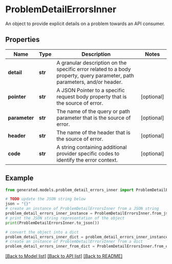 # ProblemDetailErrorsInner

An object to provide explicit details on a problem towards an API consumer.

## Properties

Name | Type | Description | Notes
------------ | ------------- | ------------- | -------------
**detail** | **str** | A granular description on the specific error related to a body property, query parameter, path parameters, and/or header. | 
**pointer** | **str** | A JSON Pointer to a specific request body property that is the source of error. | [optional] 
**parameter** | **str** | The name of the query or path parameter that is the source of error. | [optional] 
**header** | **str** | The name of the header that is the source of error. | [optional] 
**code** | **str** | A string containing additional provider specific codes to identify the error context. | [optional] 

## Example

```python
from generated.models.problem_detail_errors_inner import ProblemDetailErrorsInner

# TODO update the JSON string below
json = "{}"
# create an instance of ProblemDetailErrorsInner from a JSON string
problem_detail_errors_inner_instance = ProblemDetailErrorsInner.from_json(json)
# print the JSON string representation of the object
print(ProblemDetailErrorsInner.to_json())

# convert the object into a dict
problem_detail_errors_inner_dict = problem_detail_errors_inner_instance.to_dict()
# create an instance of ProblemDetailErrorsInner from a dict
problem_detail_errors_inner_from_dict = ProblemDetailErrorsInner.from_dict(problem_detail_errors_inner_dict)
```
[[Back to Model list]](../README.md#documentation-for-models) [[Back to API list]](../README.md#documentation-for-api-endpoints) [[Back to README]](../README.md)


